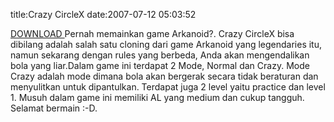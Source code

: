 title:Crazy CircleX
date:2007-07-12 05:03:52

<a href="http://www.geocities.com/kecebongsoft/Crazy.zip">
 DOWNLOAD
</a>
Pernah memainkan game Arkanoid?. Crazy CircleX bisa dibilang adalah salah satu cloning dari game Arkanoid yang legendaries itu, namun sekarang dengan rules yang berbeda, Anda akan mengendalikan bola yang liar.Dalam game ini terdapat 2 Mode, Normal dan Crazy. Mode Crazy adalah mode dimana bola akan bergerak secara tidak beraturan dan menyulitkan untuk dipantulkan. Terdapat juga 2 level yaitu practice dan level 1. Musuh dalam game ini memiliki AL yang medium dan cukup tangguh. Selamat bermain :-D.

